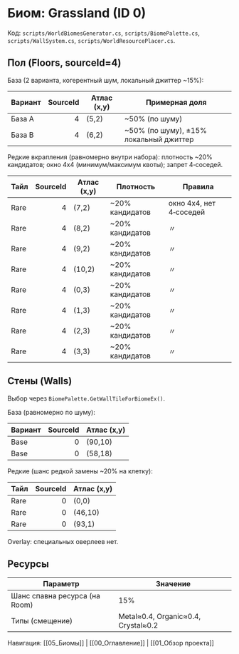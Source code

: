 # Биом: Grassland (ID 0)

Код: `scripts/WorldBiomesGenerator.cs`, `scripts/BiomePalette.cs`, `scripts/WallSystem.cs`, `scripts/WorldResourcePlacer.cs`.

## Пол (Floors, sourceId=4)

База (2 варианта, когерентный шум, локальный джиттер ~15%):

| Вариант | SourceId | Атлас (x,y) | Примерная доля |
|---|---:|---|---|
| База A | 4 | (5,2) | ~50% (по шуму) |
| База B | 4 | (6,2) | ~50% (по шуму), ±15% локальный джиттер |

Редкие вкрапления (равномерно внутри набора): плотность ~20% кандидатов; окно 4x4 (минимум/максимум квоты); запрет 4‑соседей.

| Тайл | SourceId | Атлас (x,y) | Плотность | Правила |
|---|---:|---|---|---|
| Rare | 4 | (7,2) | ~20% кандидатов | окно 4x4, нет 4‑соседей |
| Rare | 4 | (8,2) | ~20% кандидатов | 〃 |
| Rare | 4 | (9,2) | ~20% кандидатов | 〃 |
| Rare | 4 | (10,2) | ~20% кандидатов | 〃 |
| Rare | 4 | (0,3) | ~20% кандидатов | 〃 |
| Rare | 4 | (1,3) | ~20% кандидатов | 〃 |
| Rare | 4 | (2,3) | ~20% кандидатов | 〃 |
| Rare | 4 | (3,3) | ~20% кандидатов | 〃 |

## Стены (Walls)

Выбор через `BiomePalette.GetWallTileForBiomeEx()`.

База (равномерно по шуму):

| Вариант | SourceId | Атлас (x,y) |
|---|---:|---|
| Base | 0 | (90,10) |
| Base | 0 | (58,18) |

Редкие (шанс редкой замены ~20% на клетку):

| Тайл | SourceId | Атлас (x,y) |
|---|---:|---|
| Rare | 0 | (0,0) |
| Rare | 0 | (46,10) |
| Rare | 0 | (93,1) |

Overlay: специальных оверлеев нет.

## Ресурсы

| Параметр | Значение |
|---|---|
| Шанс спавна ресурса (на Room) | 15% |
| Типы (смещение) | Metal≈0.4, Organic≈0.4, Crystal≈0.2 |

Навигация: [[05_Биомы]] | [[00_Оглавление]] | [[01_Обзор проекта]]

